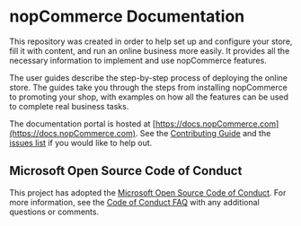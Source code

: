 # nopCommerce Documentation

This repository was created in order to help set up and configure your store, fill it with content, and run an online business more easily. It provides all the necessary information to implement and use nopCommerce features.

The user guides describe the step-by-step process of deploying the online store. The guides take you through the steps from installing nopCommerce to promoting your shop, with examples on how all the features can be used to complete real business tasks. 

The documentation portal is hosted at [https://docs.nopCommerce.com](https://docs.nopCommerce.com). See the [Contributing Guide](CONTRIBUTING.md) and the [issues list](https://github.com/nopSolutions/nopCommerce-Docs/issues) if you would like to help out.

## Microsoft Open Source Code of Conduct

This project has adopted the [Microsoft Open Source Code of Conduct](https://opensource.microsoft.com/codeofconduct/).
For more information, see the [Code of Conduct FAQ](https://opensource.microsoft.com/codeofconduct/faq/) with any additional questions or comments.
